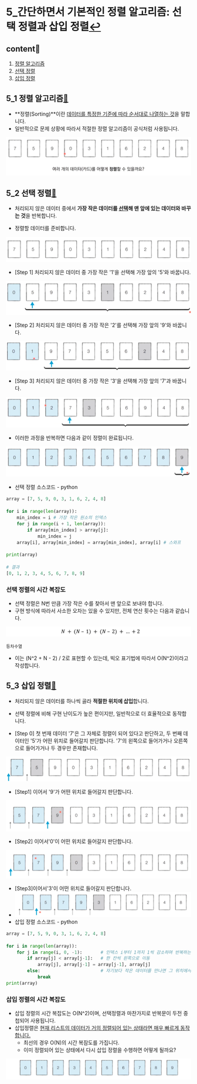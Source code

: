 # 5_간단하면서 기본적인 정렬 알고리즘: 선택 정렬과 삽입 정렬[↩](../dongbinna_algorithm)

## content📑

1. [정렬 알고리즘](##5_1-정렬-알고리즘📑)
2. [선택 정렬](##5_2-선택-정렬📑)
3. [삽입 정렬](##5_3-삽입-정렬📑)
## 5_1 정렬 알고리즘[📑](##content📑)

* **정렬(Sorting)**이란 <u>데이터를 특정한 기준에 따라 순서대로 나열하는 것</u>을 말합니다.
* 일반적으로 문제 상황에 따라서 적절한 정렬 알고리즘이 공식처럼 사용됩니다.

![](./image/5_1.png)

## 5_2 선택 정렬[📑](##content📑)

* 처리되지 않은 데이터 중에서 **가장 작은 데이터를 <u>선택</u>해 맨 앞에 있는 데이터와 바꾸는 것**을 반복합니다.

* 정렬할 데이터를 준비합니다.

![](./image/5_2.png)

* [Step 1] 처리되지 않은 데이터 중 가장 작은 '1'을 선택해 가장 앞의 '5'와 바꿉니다.

![](./image/5_3.png)

* [Step 2] 처리되지 않은 데이터 중 가장 작은 '2'를 선택해 가장 앞의 '9'와 바꿉니다.

![](./image/5_4.png)

* [Step 3] 처리되지 않은 데이터 중 가장 작은 '3'을 선택해 가장 앞의 '7'과 바꿉니다.

![](./image/5_5.png)

* 이러한 과정을 반복하면 다음과 같이 정렬이 완료됩니다.

![](./image/5_6.png)

* 선택 정렬 소스코드 - python

```python
array = [7, 5, 9, 0, 3, 1, 6, 2, 4, 8]

for i in range(len(array)):
    min_index = i # 가장 작은 원소의 인덱스
    for j in range(i + 1, len(array)):
        if array[min_index] > array[j]:
            min_index = j
    array[i], array[min_index] = array[min_index], array[i] # 스와프

print(array)

# 결과
[0, 1, 2, 3, 4, 5, 6, 7, 8, 9]
```

### 선택 정렬의 시간 복잡도

* 선택 정렬은 N번 만큼 가장 작은 수를 찾아서 맨 앞으로 보내야 합니다.
* 구현 방식에 따라서 사소한 오차는 있을 수 있지만, 전체 연산 횟수는 다음과 같습니다.

![](./image/5_7.png)

`등차수열`

* 이는 (N^2 + N - 2) / 2로 표현할 수 있는데, 빅오 표기법에 따라서 O(N^2)이라고 작성합니다.

## 5_3 삽입 정렬[📑](##content📑)

* 처리되지 않은 데이터를 하나씩 골라 **적절한 위치에 삽입**합니다.
* 선택 정렬에 비해 구현 난이도가 높은 편이지만, 일반적으로 더 효율적으로 동작합니다.

* [Step 0] 첫 번재 데이터 '7'은 그 자체로 정렬이 되어 있다고 판단하고, 두 번째 데이터인 '5'가 어떤 위치로 들어갈지 판단합니다. '7'의 왼쪽으로 들어가거나 오른쪽으로 들어가거나 두 경우만 존재합니다.

![](./image/5_8.png)

* [Step1] 이어서 '9'가 어떤 위치로 들어갈지 판단합니다.

![](./image/5_9.png)

* [Step2] 이어서'0'이 어떤 위치로 들어갈지 판단합니다.

![](./image/5_10.png)

* [Step3]이어서'3'이 어떤 위치로 들어갈지 판단합니다.
* ![](./image/5_11.png)
* 삽입 정렬 소스코드 - python

```python
array = [7, 5, 9, 0, 3, 1, 6, 2, 4, 8]

for i in range(len(array)):
    for j in range(i, 0, -1):       # 인덱스 i부터 1까지 1씩 감소하며 반복하는 문법
        if array[j] < array[j-1]:   # 한 칸씩 왼쪽으로 이동
            array[j], array[j-1] = array[j-1], array[j]
        else:                       # 자기보다 작은 데이터를 만나면 그 위치에서 멈춤
            break
print(array)
```

### 삽입 정렬의 시간 복잡도

* 삽입 정렬의 시간 복잡도는 O(N^2)이며, 선택정렬과 마찬가지로 반복문이 두전 중첩되어 사용됩니다.
* 삽입정렬은 <u>현재 리스트의 데이터가 거의 정렬되어 있는 상태라면 매우 빠르게 동작합니다.</u>
  * 최선의 경우 O(N)의 시간 복잠도를 가집니다.
  * 이미 정렬되어 있는 상태에서 다시 삽입 정렬을 수행하면 어떻게 될까요?

![](./image/5_12.png)
